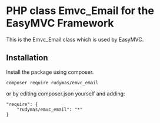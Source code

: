 # PHP class Emvc_Email for the EasyMVC Framework

This is the Emvc_Email class which is used by EasyMVC.

## Installation
Install the package using composer.
```
composer require rudymas/emvc_email
```

or by editing composer.json yourself and adding:
```
"require": {
    "rudymas/emvc_email": "*"
}
```

